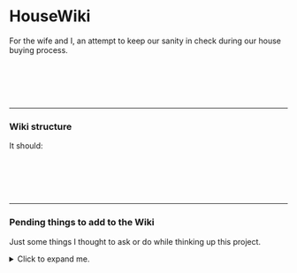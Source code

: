 # HouseWiki

For the wife and I, an attempt to keep our sanity in check during our house buying process.








<br><br><br><br>








--------------------------------------------------------------------------------------------------
### Wiki structure

It should:








<br><br><br><br>








--------------------------------------------------------------------------------------------------
### Pending things to add to the Wiki

Just some things I thought to ask or do while thinking up this project.

<details>
<summary>
Click to expand me.
</summary>


<br><br>


__Questions__

  - What is a PID community/neighborhood? ( Procure documentation from Cheri )


<br><br>


__House TODO's__

  - [ ] Look up school ratings in Princeton vs. Aubrey
  - [ ] Organize documents and notes from DR Horton folders
  - [ ] Programmatic approach to tracking _<b>all</b> of this_


</details>
